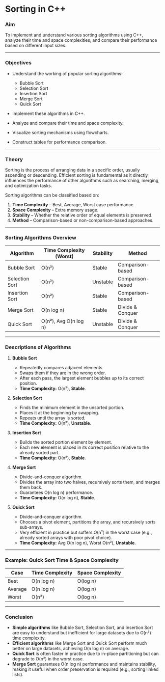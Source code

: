 
# Sorting in C++

### Aim

To implement and understand various sorting algorithms using C++, analyze their time and space complexities, and compare their performance based on different input sizes.

---

### Objectives

* Understand the working of popular sorting algorithms:

  * Bubble Sort
  * Selection Sort
  * Insertion Sort
  * Merge Sort
  * Quick Sort
* Implement these algorithms in C++.
* Analyze and compare their time and space complexity.
* Visualize sorting mechanisms using flowcharts.
* Construct tables for performance comparison.

---

### Theory

Sorting is the process of arranging data in a specific order, usually ascending or descending.
Efficient sorting is fundamental as it directly influences the performance of other algorithms such as searching, merging, and optimization tasks.

Sorting algorithms can be classified based on:

1. **Time Complexity** – Best, Average, Worst case performance.
2. **Space Complexity** – Extra memory usage.
3. **Stability** – Whether the relative order of equal elements is preserved.
4. **Method** – Comparison-based or non-comparison-based approaches.

---

### Sorting Algorithms Overview

| Algorithm      | Time Complexity (Worst) | Stability | Method           |
| -------------- | ----------------------- | --------- | ---------------- |
| Bubble Sort    | O(n²)                   | Stable    | Comparison-based |
| Selection Sort | O(n²)                   | Unstable  | Comparison-based |
| Insertion Sort | O(n²)                   | Stable    | Comparison-based |
| Merge Sort     | O(n log n)              | Stable    | Divide & Conquer |
| Quick Sort     | O(n²), Avg O(n log n)   | Unstable  | Divide & Conquer |

---

### Descriptions of Algorithms

1. **Bubble Sort**

   * Repeatedly compares adjacent elements.
   * Swaps them if they are in the wrong order.
   * After each pass, the largest element bubbles up to its correct position.
   * **Time Complexity:** O(n²), **Stable**.

2. **Selection Sort**

   * Finds the minimum element in the unsorted portion.
   * Places it at the beginning by swapping.
   * Repeats until the array is sorted.
   * **Time Complexity:** O(n²), **Unstable**.

3. **Insertion Sort**

   * Builds the sorted portion element by element.
   * Each new element is placed in its correct position relative to the already sorted part.
   * **Time Complexity:** O(n²), **Stable**.

4. **Merge Sort**

   * Divide-and-conquer algorithm.
   * Divides the array into two halves, recursively sorts them, and merges them back.
   * Guarantees O(n log n) performance.
   * **Time Complexity:** O(n log n), **Stable**.

5. **Quick Sort**

   * Divide-and-conquer algorithm.
   * Chooses a pivot element, partitions the array, and recursively sorts sub-arrays.
   * Very efficient in practice but suffers O(n²) in the worst case (e.g., already sorted arrays with poor pivot choice).
   * **Time Complexity:** Avg O(n log n), Worst O(n²), **Unstable**.

---

### Example: Quick Sort Time & Space Complexity

| Case    | Time Complexity | Space Complexity |
| ------- | --------------- | ---------------- |
| Best    | O(n log n)      | O(log n)         |
| Average | O(n log n)      | O(log n)         |
| Worst   | O(n²)           | O(log n)         |

---

### Conclusion

* **Simple algorithms** like Bubble Sort, Selection Sort, and Insertion Sort are easy to understand but inefficient for large datasets due to O(n²) time complexity.
* **Efficient algorithms** like Merge Sort and Quick Sort perform much better on large datasets, achieving O(n log n) on average.
* **Quick Sort** is often faster in practice due to in-place partitioning but can degrade to O(n²) in the worst case.
* **Merge Sort** guarantees O(n log n) performance and maintains stability, making it useful when order preservation is required (e.g., sorting linked lists).

